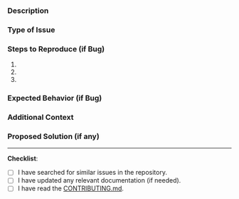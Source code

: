 <!--
  Thank you for opening an issue!
  Please fill out this template to help us address your concern quickly.
-->

### Description
<!-- A clear and concise description of what the issue is about. -->

### Type of Issue
<!--
  Please select the type by removing the ones that are not relevant:
  - Bug
  - Feature request
  - Documentation
  - Enhancement
  - Question
-->

### Steps to Reproduce (if Bug)
1. 
2. 
3. 

### Expected Behavior (if Bug)
<!-- A clear and concise description of what you expected to happen. -->

### Additional Context
<!-- 
  - Include any logs, error messages, or screenshots if helpful.
  - If relevant, mention your environment setup (AWS, Azure, GCP, OS, etc.).
-->

### Proposed Solution (if any)
<!-- 
  - If you have an idea for a fix or improvement, please share here.
-->

---
**Checklist**:
- [ ] I have searched for similar issues in the repository.
- [ ] I have updated any relevant documentation (if needed).
- [ ] I have read the [CONTRIBUTING.md](../CONTRIBUTING.md).
